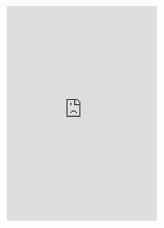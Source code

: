 <p align="center">
 <img src="https://count.getloli.com/get/@:Warasugi-777?theme=rule34" alt="" /
</p>

<iframe src="https://discord.com/widget?id=895423736432459820&theme=dark" width="350" height="500" allowtransparency="true" frameborder="0" sandbox="allow-popups allow-popups-to-escape-sandbox allow-same-origin allow-scripts"></iframe>
